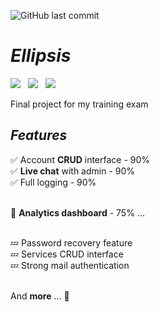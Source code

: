 ![GitHub last commit](https://img.shields.io/github/last-commit/Vazn/Ellipsis?style=for-the-badge)


# ***Ellipsis***

<img src="https://img.shields.io/badge/JavaScript-F7DF1E?style=for-the-badge&logo=javascript&logoColor=black">&nbsp;&nbsp;&nbsp;<img src="https://img.shields.io/badge/PHP-777BB4?style=for-the-badge&logo=php&logoColor=white">&nbsp;&nbsp;&nbsp;<img src="https://img.shields.io/badge/Powered%20By-SQL-blue?style=for-the-badge">


Final project for my training exam

## ***Features***

✅ Account **CRUD** interface - 90% <br>
✅ **Live chat** with admin - 90% <br>
✅ Full logging - 90% <br><br>

🔄 **Analytics dashboard** - 75% ... <br><br>

💤 Password recovery feature <br>
💤 Services CRUD interface <br>
💤 Strong mail authentication <br><br>

And **more** ... 👀

